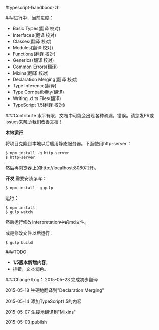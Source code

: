 #typescript-handbood-zh

###进行中，当前进度：

* Basic Types(翻译 校对) 
* Interfaces(翻译 校对)
* Classes(翻译 校对)
* Modules(翻译 校对)
* Functions(翻译 校对)
* Generics(翻译 校对)
* Common Errors(翻译)
* Mixins(翻译 校对)
* Declaration Merging(翻译 校对)
* Type Inference(翻译)
* Type Compatibility(翻译)
* Writing .d.ts Files(翻译)
* TypeScript 1.5(翻译 校对)

###Contribute
水平有限，文档中可能会出现各种疏漏，错误。请您发PR或issues来帮助我们改善文档！

__本地运行__

将项目克隆到本地以后启用静态服务器。下面使用http-server：

```
$ npm install -g http-server
$ http-server 
```
然后再浏览器上的http://localhost:8080打开。

__开发__
需要安装gulp：

```
$ npm install -g gulp
```

运行：

```
$ npm install
$ gulp watch
```

然后运行修改interpretation中的md文件。

或是修改文件以后运行：

```
$ gulp build
```

###TODO
* **1.5版本新增内容**。
* 排错，文本润色。

###Change Log：
2015-05-23 完成初步翻译

2015-05-18 生硬地翻译到"Declaration Merging"

2015-05-14 添加TypeScript1.5的内容

2015-05-07 生硬地翻译到"Mixins"

2015-05-03 pubilsh